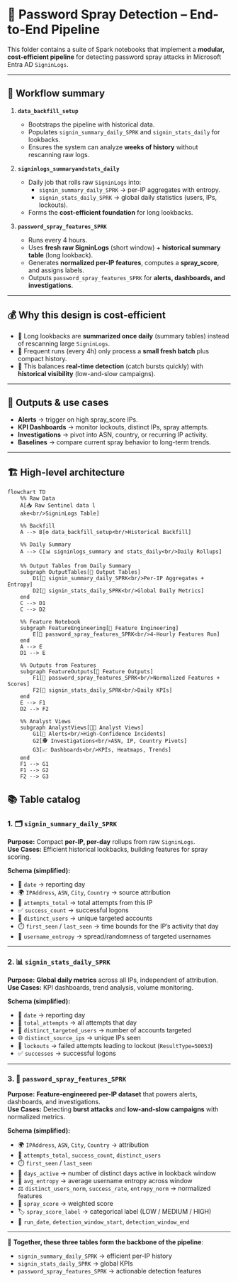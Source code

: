 # 🔐 Password Spray Detection – End-to-End Pipeline

This folder contains a suite of Spark notebooks that implement a **modular, cost-efficient pipeline** for detecting password spray attacks in Microsoft Entra AD `SigninLogs`.

---

## 📖 Workflow summary

1. **`data_backfill_setup`**

   - Bootstraps the pipeline with historical data.
   - Populates `signin_summary_daily_SPRK` and `signin_stats_daily` for lookbacks.
   - Ensures the system can analyze **weeks of history** without rescanning raw logs.

2. **`signinlogs_summaryandstats_daily`**

   - Daily job that rolls raw `SigninLogs` into:
     - `signin_summary_daily_SPRK` → per-IP aggregates with entropy.
     - `signin_stats_daily_SPRK` → global daily statistics (users, IPs, lockouts).
   - Forms the **cost-efficient foundation** for long lookbacks.

3. **`password_spray_features_SPRK`**
   - Runs every 4 hours.
   - Uses **fresh raw SigninLogs** (short window) + **historical summary table** (long lookback).
   - Generates **normalized per-IP features**, computes a **spray_score**, and assigns labels.
   - Outputs `password_spray_features_SPRK` for **alerts, dashboards, and investigations**.

---

## 💰 Why this design is cost-efficient

- 🔹 Long lookbacks are **summarized once daily** (summary tables) instead of rescanning large `SigninLogs`.
- 🔹 Frequent runs (every 4h) only process a **small fresh batch** plus compact history.
- 🔹 This balances **real-time detection** (catch bursts quickly) with **historical visibility** (low-and-slow campaigns).

---

## 🚀 Outputs & use cases

- **Alerts** → trigger on high spray_score IPs.
- **KPI Dashboards** → monitor lockouts, distinct IPs, spray attempts.
- **Investigations** → pivot into ASN, country, or recurring IP activity.
- **Baselines** → compare current spray behavior to long-term trends.

---

## 🏗️ High-level architecture

```mermaid
flowchart TD
    %% Raw Data
    A[📥 Raw Sentinel data l
    ake<br/>SigninLogs Table]

    %% Backfill
    A --> B[⚙️ data_backfill_setup<br/>Historical Backfill]

    %% Daily Summary
    A --> C[📊 signinlogs_summary and stats_daily<br/>Daily Rollups]

    %% Output Tables from Daily Summary
    subgraph OutputTables[📂 Output Tables]
        D1[💾 signin_summary_daily_SPRK<br/>Per-IP Aggregates + Entropy]
        D2[💾 signin_stats_daily_SPRK<br/>Global Daily Metrics]
    end
    C --> D1
    C --> D2

    %% Feature Notebook
    subgraph FeatureEngineering[🧮 Feature Engineering]
        E[🎯 password_spray_features_SPRK<br/>4-Hourly Features Run]
    end
    A --> E
    D1 --> E

    %% Outputs from Features
    subgraph FeatureOutputs[📂 Feature Outputs]
        F1[💾 password_spray_features_SPRK<br/>Normalized Features + Scores]
        F2[💾 signin_stats_daily_SPRK<br/>Daily KPIs]
    end
    E --> F1
    D2 --> F2

    %% Analyst Views
    subgraph AnalystViews[👩‍💻 Analyst Views]
        G1[🚨 Alerts<br/>High-Confidence Incidents]
        G2[🕵️ Investigations<br/>ASN, IP, Country Pivots]
        G3[📈 Dashboards<br/>KPIs, Heatmaps, Trends]
    end
    F1 --> G1
    F1 --> G2
    F2 --> G3

```

## 📚 Table catalog

### 1. 🗂️ `signin_summary_daily_SPRK`

**Purpose:** Compact **per-IP, per-day** rollups from raw `SigninLogs`.  
**Use Cases:** Efficient historical lookbacks, building features for spray scoring.

**Schema (simplified):**

- 📅 `date` → reporting day
- 🌍 `IPAddress`, `ASN`, `City`, `Country` → source attribution
- 🔢 `attempts_total` → total attempts from this IP
- ✅ `success_count` → successful logons
- 👤 `distinct_users` → unique targeted accounts
- ⏱️ `first_seen` / `last_seen` → time bounds for the IP’s activity that day
- 🧮 `username_entropy` → spread/randomness of targeted usernames

---

### 2. 📊 `signin_stats_daily_SPRK`

**Purpose:** **Global daily metrics** across all IPs, independent of attribution.  
**Use Cases:** KPI dashboards, trend analysis, volume monitoring.

**Schema (simplified):**

- 📅 `date` → reporting day
- 🔢 `total_attempts` → all attempts that day
- 👤 `distinct_targeted_users` → number of accounts targeted
- 🌐 `distinct_source_ips` → unique IPs seen
- 🚫 `lockouts` → failed attempts leading to lockout (`ResultType=50053`)
- ✅ `successes` → successful logons

---

### 3. 🎯 `password_spray_features_SPRK`

**Purpose:** **Feature-engineered per-IP dataset** that powers alerts, dashboards, and investigations.  
**Use Cases:** Detecting **burst attacks** and **low-and-slow campaigns** with normalized metrics.

**Schema (simplified):**

- 🌍 `IPAddress`, `ASN`, `City`, `Country` → attribution
- 🔢 `attempts_total`, `success_count`, `distinct_users`
- ⏱️ `first_seen` / `last_seen`
- 📅 `days_active` → number of distinct days active in lookback window
- 🧮 `avg_entropy` → average username entropy across window
- ⚖️ `distinct_users_norm`, `success_rate`, `entropy_norm` → normalized features
- 🎯 `spray_score` → weighted score
- 🏷️ `spray_score_label` → categorical label (LOW / MEDIUM / HIGH)
- 📅 `run_date`, `detection_window_start`, `detection_window_end`

---

📌 **Together, these three tables form the backbone of the pipeline**:

- `signin_summary_daily_SPRK` → efficient per-IP history
- `signin_stats_daily_SPRK` → global KPIs
- `password_spray_features_SPRK` → actionable detection features

